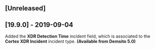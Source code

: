 ## [Unreleased]


## [19.9.0] - 2019-09-04
Added the **XDR Detection Time** incident field, which is associated to the **Cortex XDR Incident** incident type. **(Available from Demsito 5.0)**
